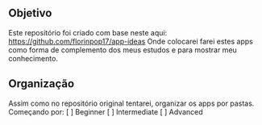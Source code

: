 ## Objetivo

 Este repositório foi criado com base neste aqui: https://github.com/florinpop17/app-ideas
Onde colocarei farei estes apps como forma de complemento dos meus estudos e para mostrar meu conhecimento.

## Organização
Assim como no repositório original tentarei, organizar os apps por pastas.
Começando por:
[ ] Beginner
[ ] Intermediate
[ ] Advanced

